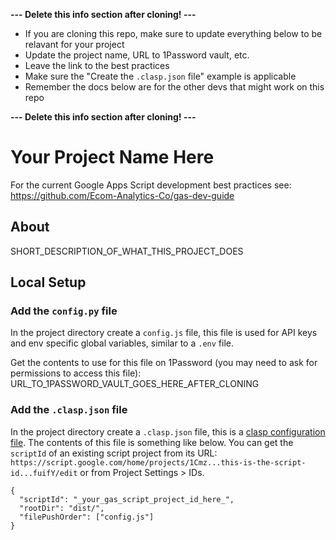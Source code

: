 **--- Delete this info section after cloning! ---**

* If you are cloning this repo, make sure to update everything below to be relavant for your project
* Update the project name, URL to 1Password vault, etc.
* Leave the link to the best practices
* Make sure the "Create the `.clasp.json` file" example is applicable
* Remember the docs below are for the other devs that might work on this repo

**--- Delete this info section after cloning! ---**


# Your Project Name Here

For the current Google Apps Script development best practices see: https://github.com/Ecom-Analytics-Co/gas-dev-guide

## About

SHORT_DESCRIPTION_OF_WHAT_THIS_PROJECT_DOES

## Local Setup

### Add the `config.py` file

In the project directory create a `config.js` file, this file is used for API keys and env specific global variables, similar to a `.env` file.

Get the contents to use for this file on 1Password (you may need to ask for permissions to access this file): URL_TO_1PASSWORD_VAULT_GOES_HERE_AFTER_CLONING

### Add the `.clasp.json` file

In the project directory create a `.clasp.json` file, this is a [clasp configuration file](https://github.com/google/clasp#project-settings-file-claspjson). The contents of this file is something like below. You can get the `scriptId` of an existing script project from its URL: `https://script.google.com/home/projects/1Cmz...this-is-the-script-id...fuifY/edit` or from Project Settings > IDs.

```
{
  "scriptId": "_your_gas_script_project_id_here_",
  "rootDir": "dist/",
  "filePushOrder": ["config.js"]
}
```


